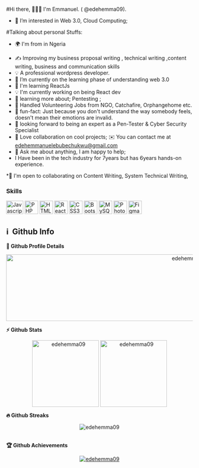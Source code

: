 
#Hi there, 🙋🏾‍♂️ I'm Emmanuel. ( @edehemma09).
- 👀 I’m interested in Web 3.0, Cloud Computing;

#Talking about personal Stuffs:

* 🌍  I'm from in Ngeria
-  ✍️ Improving my business proposal writing , technical writing ,content writing, business and communication skills 
-  💡  A professional wordpress developer. 
-  🌱 I’m currently on the learning phase of understanding web 3.0
-  🧠  I'm learning ReactJs
-  💡 I'm currently working on being React dev
-  🚀 learning more about; Pentesting ;
-  🎊 Handled Volunteering Jobs from NGO, Catchafire, Orphangehome etc.
-  🎊 fun-fact: Just because you don't understand the way somebody feels, doesn't mean their emotions are invalid.
-  🎯 looking forward to being an expert as a Pen-Tester & Cyber Security Specialist
-  💞 Love collaboration on cool projects;
 ✉️  You can contact me at [edehemmanuelebubechukwu@gmail.com](mailto:edehemmanuelebubechukwu@gmail.com)
-  💬 Ask me about anything, I am happy to help;
-  I Have been in the tech industry for 7years but has 6years hands-on experience.


*🤝  I'm open to collaborating on Content Writing, System Technical Writing,

### Skills

<p align="left">
<a href="https://developer.mozilla.org/en-US/docs/Web/JavaScript" target="_blank" rel="noreferrer"><img src="https://raw.githubusercontent.com/danielcranney/readme-generator/main/public/icons/skills/javascript-colored.svg" width="46" height="36" alt="Javascript" /></a>
<a href="https://www.php.net/" target="_blank" rel="noreferrer"><img src="https://raw.githubusercontent.com/danielcranney/readme-generator/main/public/icons/skills/php-colored.svg" width="36" height="36" alt="PHP" /></a>
<a href="https://developer.mozilla.org/en-US/docs/Glossary/HTML5" target="_blank" rel="noreferrer"><img src="https://raw.githubusercontent.com/danielcranney/readme-generator/main/public/icons/skills/html5-colored.svg" width="36" height="36" alt="HTML5" /></a>
<a href="https://reactjs.org/" target="_blank" rel="noreferrer"><img src="https://raw.githubusercontent.com/danielcranney/readme-generator/main/public/icons/skills/react-colored.svg" width="36" height="36" alt="React" /></a>
<a href="https://www.w3.org/TR/CSS/#css" target="_blank" rel="noreferrer"><img src="https://raw.githubusercontent.com/danielcranney/readme-generator/main/public/icons/skills/css3-colored.svg" width="36" height="36" alt="CSS3" /></a>
<a href="https://getbootstrap.com/" target="_blank" rel="noreferrer"><img src="https://raw.githubusercontent.com/danielcranney/readme-generator/main/public/icons/skills/bootstrap-colored.svg" width="36" height="36" alt="Bootstrap" /></a>
<a href="https://www.mysql.com/" target="_blank" rel="noreferrer"><img src="https://raw.githubusercontent.com/danielcranney/readme-generator/main/public/icons/skills/mysql-colored.svg" width="36" height="36" alt="MySQL" /></a>
<a href="https://www.adobe.com/uk/products/photoshop.html" target="_blank" rel="noreferrer"><img src="https://raw.githubusercontent.com/danielcranney/readme-generator/main/public/icons/skills/photoshop-colored.svg" width="36" height="36" alt="Photoshop" /></a>
<a href="https://www.figma.com/" target="_blank" rel="noreferrer"><img src="https://raw.githubusercontent.com/danielcranney/readme-generator/main/public/icons/skills/figma-colored.svg" width="36" height="36" alt="Figma" /></a>
</p>

<h2>ℹ️ &nbsp;Github Info</h2>
	
  <summary><b>🔎 Github Profile Details</b></summary>
<p align="center"><img height="180em" width="970px" src="https://github-profile-summary-cards.vercel.app/api/cards/profile-details?username=edehemma09&theme=github_dark" alt="edehemma09" align = "center"/></p>


<summary><b>⚡ Github Stats</b></summary>
<p align="center"><img height="180em" src="https://github-readme-stats.vercel.app/api?username=edehemma09&hide_border=true&count_private=true&show_icons=true&theme=radical" alt="edehemma09" align = "center"/>
<img height="180em" src="https://github-readme-stats.vercel.app/api/top-langs?username=edehemma09&show_icons=true&locale=en&layout=compact&hide_border=true&theme=radical" alt="edehemma09" align = "center"/></p>


 <summary><b>🔥 Github Streaks</b></summary>
<p align="center"><img src="https://github-readme-streak-stats.herokuapp.com/?user=edehemma09&theme=black-ice&hide_border=true&stroke=0000&background=0D1117&ring=e05397&fire=e05397&currStreakLabel=e05397" alt="edehemma09" /></p>


<br>

 <summary><b>🏆 Github Achievements</b></summary>
<p align="center"> <a href="https://github.com/edehemma09"><img src="https://github-profile-trophy.vercel.app/?username=edehemma09&margin-w=5&theme=radical" alt="edehemma09" /></a> </p>
<br>
